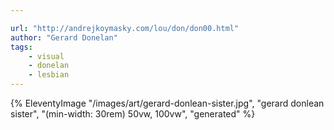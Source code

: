 ```yaml
---

url: "http://andrejkoymasky.com/lou/don/don00.html"
author: "Gerard Donelan"
tags:
    - visual
    - donelan
    - lesbian
---
```

{% EleventyImage "/images/art/gerard-donlean-sister.jpg", "gerard donlean sister", "(min-width: 30rem) 50vw, 100vw", "generated" %}